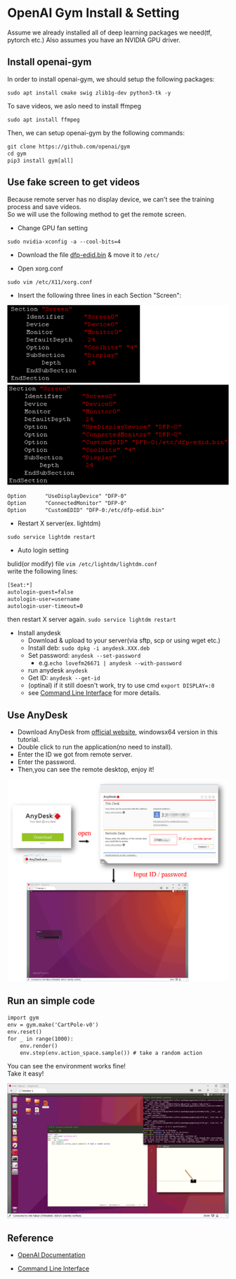 # OpenAI Gym Install & Setting

Assume we already installed all of deep learning packages we need(tf, pytorch etc.) Also assumes you have an NVIDIA GPU driver. 


## Install openai-gym


In order to install openai-gym, we should setup the following packages:

```
sudo apt install cmake swig zlib1g-dev python3-tk -y
```

To save videos, we aslo need to install ffmpeg

```
sudo apt install ffmpeg
```

Then, we can setup openai-gym by the following commands:

```
git clone https://github.com/openai/gym
cd gym
pip3 install gym[all]
```

## Use fake screen to get videos


Because remote server has no display device, we can't see the training process and save videos.  
So we will use the following method to get the remote screen.


- Change GPU fan setting

```
sudo nvidia-xconfig -a --cool-bits=4
```


- Download the file [dfp-edid.bin][1] & move it to ``/etc/``

- Open xorg.conf

```
sudo vim /etc/X11/xorg.conf
```

- Insert the following three lines in each Section "Screen":

![screen][2]

```
Option      "UseDisplayDevice" "DFP-0"
Option      "ConnectedMonitor" "DFP-0"
Option      "CustomEDID" "DFP-0:/etc/dfp-edid.bin"

```

- Restart X server(ex. lightdm)

```
sudo service lightdm restart
```

- Auto login setting

bulid(or modify) file ``vim /etc/lightdm/lightdm.conf``  
write the following lines:

```
[Seat:*]
autologin-guest=false
autologin-user=username
autologin-user-timeout=0
```

then restart X server again. ``sudo service lightdm restart``

- Install anydesk
    - Download & upload to your server(via sftp, scp or using wget etc.)
    - Install deb: ``sudo dpkg -i anydesk.XXX.deb``
    - Set password: ``anydesk --set-password``
      - e.g.``echo lovefm26671 | anydesk --with-password``
    - run anydesk ``anydesk``
    - Get ID: ``anydesk --get-id``
    - (optinal) if it still doesn't work, try to use cmd ``export DISPLAY=:0``
    - see [Command Line Interface][7] for more details.


## Use AnyDesk

- Download AnyDesk from [official website][3], windowsx64 version in this tutorial.  
- Double click to run the application(no need to install).
- Enter the ID we got from remote server.
- Enter the password.
- Then,you can see the remote desktop, enjoy it!

![anydesk][4]


## Run an simple code

```
import gym
env = gym.make('CartPole-v0')
env.reset()
for _ in range(1000):
    env.render()
    env.step(env.action_space.sample()) # take a random action
```

You can see the environment works fine!  
Take it easy!


![run][5]

## Reference


- [OpenAI Documentation][6]
- [Command Line Interface][7]


  [1]: https://1drv.ms/u/s!AiF_YAjgP2iqmUKHkH7t8lzlz9aO
  [2]: ./img/screen.png
  [3]: https://anydesk.com/platforms
  [4]: ./img/anydesk.png
  [5]: ./img/run.png
  [6]: https://gym.openai.com/docs/
  [7]: http://support.anydesk.com/knowledgebase/articles/441867-command-line-interface
